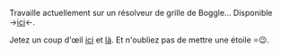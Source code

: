 Travaille actuellement sur un résolveur de grille de Boggle... Disponible →<a href="https://github.com/sev1527/boggle_solveur">ici</a>←.

Jetez un coup d'œil <a href="https://github.com/sev1527/anniversaires">ici</a> et <a href="https://github.com/sev1527/mastermind_solveur">là</a>. Et n'oubliez pas de mettre une étoile ⭐😉.
